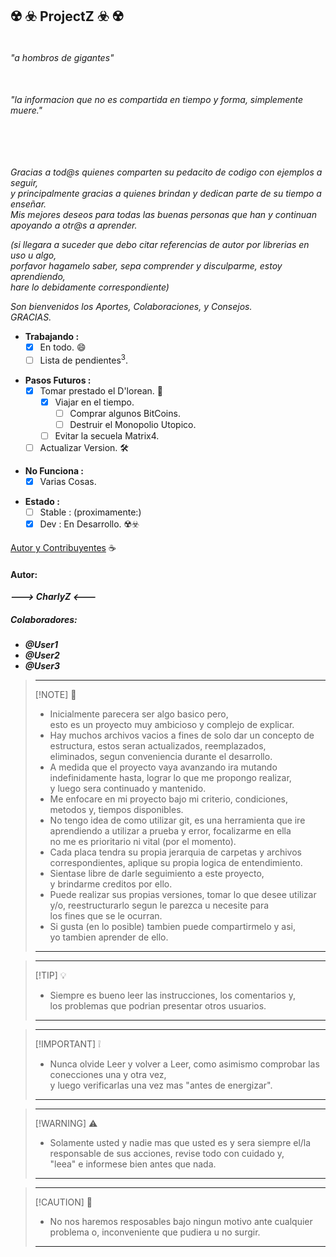 ## :radioactive: :biohazard: __ProjectZ__  :biohazard: :radioactive:  
  
###### <br> "a hombros de gigantes"  
###### <br>"la informacion que no es compartida en tiempo y forma, simplemente muere."  
###### <br>  
_Gracias a tod@s quienes comparten su pedacito de codigo con ejemplos a seguir,  
y principalmente gracias a quienes brindan y dedican parte de su tiempo a enseñar.  
Mis mejores deseos para todas las buenas personas que han y continuan apoyando a otr@s a aprender._  
  
_(si llegara a suceder que debo citar referencias de autor por librerias en uso u algo,  
porfavor hagamelo saber, sepa comprender y disculparme, estoy aprendiendo,  
hare lo debidamente correspondiente)_  
  
_Son bienvenidos los Aportes, Colaboraciones, y Consejos._  
_GRACIAS._  
  
  + __Trabajando :__  
    - [x] En todo. :smile:  
    - [ ] Lista de pendientes<sup>3</sup>.  
  
  - __Pasos Futuros :__  
    - [x] Tomar prestado el D'lorean. :cowboy_hat_face:  
      - [x] Viajar en el tiempo.  
        - [ ] Comprar algunos BitCoins.  
        - [ ] Destruir el Monopolio Utopico.  
      - [ ] Evitar la secuela Matrix4.  
    - [ ] Actualizar Version. :hammer_and_wrench:  
  
  * __No Funciona :__  
    - [x] Varias Cosas.  
  
  + __Estado :__  
    - [ ] Stable : (proximamente:)	  
    - [x] Dev : En Desarrollo. :radioactive::biohazard:   
  
[Autor y Contribuyentes](.github/CONTRIBUTING.md) :coffee:  
  
#### Autor:  
*__---> CharlyZ <---__*  
  
##### Colaboradores:  
  - *__@User1__*  
  - *__@User2__*  
  - *__@User3__*  
  
> ___  
> [!NOTE] :memo:  
>  - Inicialmente parecera ser algo basico pero,  
>    esto es un proyecto muy ambicioso y complejo de explicar.  
>  - Hay muchos archivos vacios a fines de solo dar un concepto de estructura, estos seran actualizados, reemplazados,  
> eliminados, segun conveniencia durante el desarrollo.  
>  - A medida que el proyecto vaya avanzando ira mutando indefinidamente hasta, lograr lo que me propongo realizar,  
> y luego sera continuado y mantenido.  
>  - Me enfocare en mi proyecto bajo mi criterio, condiciones, metodos y, tiempos disponibles.  
>  - No tengo idea de como utilizar git, es una herramienta que ire aprendiendo a utilizar a prueba y error, focalizarme en ella  
> no me es prioritario ni vital (por el momento).  
>  - Cada placa tendra su propia jerarquia de carpetas y archivos correspondientes, aplique su propia logica de entendimiento.  
>  - Sientase libre de darle seguimiento a este proyecto,  
> y brindarme creditos por ello.  
>  - Puede realizar sus propias versiones, tomar lo que desee utilizar y/o, reestructurarlo segun le parezca u necesite para  
> los fines que se le ocurran.  
>  - Si gusta (en lo posible) tambien puede compartirmelo y asi,  
> yo tambien aprender de ello. 
> ___  
  
> ___  
> [!TIP] :bulb:  
>  - Siempre es bueno leer las instrucciones, los comentarios y,  
los problemas que podrian presentar otros usuarios.  
> ___  

> ___  
> [!IMPORTANT] :grey_exclamation:  
>  - Nunca olvide Leer y volver a Leer, como asimismo comprobar las conecciones una y otra vez,  
y luego verificarlas una vez mas "antes de energizar".  
> ___  

> ___  
> [!WARNING] :warning:  
>  - Solamente usted y nadie mas que usted es y sera siempre el/la responsable de sus acciones, revise todo con cuidado y,  
> "leea" e informese bien antes que nada.  
> ___  

> ___  
> [!CAUTION] :no_entry_sign:  
>  - No nos haremos resposables bajo ningun motivo ante cualquier problema o, inconveniente que pudiera u no surgir.
> ___  
  
  